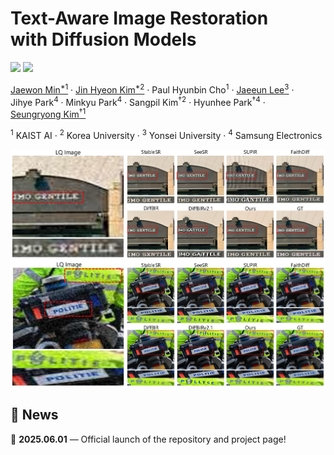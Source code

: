 <div align="left">

# Text-Aware Image Restoration <br> with Diffusion Models
<a href="#"><img src="https://img.shields.io/badge/arXiv-Coming--Soon-B31B1B"></a>
<a href="https://cvlab-kaist.github.io/TAIR/"><img src="https://img.shields.io/badge/Project%20Page-online-1E90FF">


[Jaewon&nbsp;Min<sup>*1</sup>](https://github.com/Min-Jaewon/) · 
[Jin&nbsp;Hyeon&nbsp;Kim<sup>*2</sup>](https://github.com/jinlovespho) · 
Paul&nbsp;Hyunbin&nbsp;Cho<sup>1</sup> · 
[Jaeeun&nbsp;Lee<sup>3</sup>](https://github.com/babywhale03) · 
Jihye&nbsp;Park<sup>4</sup> · 
Minkyu&nbsp;Park<sup>4</sup> · 
Sangpil&nbsp;Kim<sup>†2</sup> · 
Hyunhee&nbsp;Park<sup>†4</sup> · 
[Seungryong&nbsp;Kim<sup>†1</sup>](https://cvlab.kaist.ac.kr/)

<sup>1</sup> KAIST&nbsp;AI ·
<sup>2</sup> Korea&nbsp;University ·
<sup>3</sup> Yonsei&nbsp;University ·
<sup>4</sup> Samsung&nbsp;Electronics

<p align="center">
    <img src="assets/teaser.jpg">
</p>

<!-- <sub><sup>*</sup> Equal&nbsp;contribution  <sup>†</sup> Corresponding&nbsp;authors</sub> -->

<!-- ### [Paper&nbsp;(Coming&nbsp;soon)](#) | [Project&nbsp;Page](https://cvlab-kaist.github.io/TAIR) -->

</div>

## 📢 News
🚀 **2025.06.01** — Official launch of the repository and project page!
